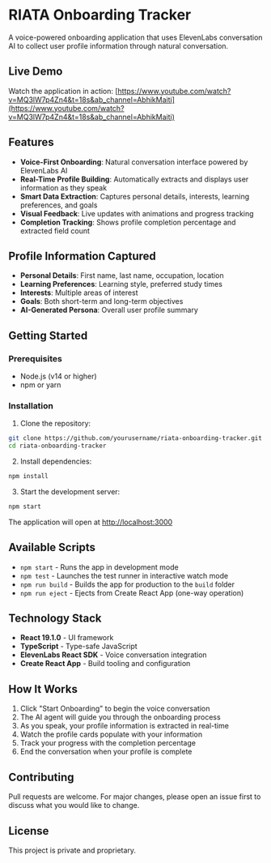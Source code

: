# RIATA Onboarding Tracker

A voice-powered onboarding application that uses ElevenLabs conversation AI to collect user profile information through natural conversation.

## Live Demo

Watch the application in action: [https://www.youtube.com/watch?v=MQ3lW7p4Zn4&t=18s&ab_channel=AbhikMaiti](https://www.youtube.com/watch?v=MQ3lW7p4Zn4&t=18s&ab_channel=AbhikMaiti)

## Features

- **Voice-First Onboarding**: Natural conversation interface powered by ElevenLabs AI
- **Real-Time Profile Building**: Automatically extracts and displays user information as they speak
- **Smart Data Extraction**: Captures personal details, interests, learning preferences, and goals
- **Visual Feedback**: Live updates with animations and progress tracking
- **Completion Tracking**: Shows profile completion percentage and extracted field count

## Profile Information Captured

- **Personal Details**: First name, last name, occupation, location
- **Learning Preferences**: Learning style, preferred study times
- **Interests**: Multiple areas of interest
- **Goals**: Both short-term and long-term objectives
- **AI-Generated Persona**: Overall user profile summary

## Getting Started

### Prerequisites

- Node.js (v14 or higher)
- npm or yarn

### Installation

1. Clone the repository:
```bash
git clone https://github.com/yourusername/riata-onboarding-tracker.git
cd riata-onboarding-tracker
```

2. Install dependencies:
```bash
npm install
```

3. Start the development server:
```bash
npm start
```

The application will open at [http://localhost:3000](http://localhost:3000)

## Available Scripts

- `npm start` - Runs the app in development mode
- `npm test` - Launches the test runner in interactive watch mode
- `npm run build` - Builds the app for production to the `build` folder
- `npm run eject` - Ejects from Create React App (one-way operation)

## Technology Stack

- **React 19.1.0** - UI framework
- **TypeScript** - Type-safe JavaScript
- **ElevenLabs React SDK** - Voice conversation integration
- **Create React App** - Build tooling and configuration

## How It Works

1. Click "Start Onboarding" to begin the voice conversation
2. The AI agent will guide you through the onboarding process
3. As you speak, your profile information is extracted in real-time
4. Watch the profile cards populate with your information
5. Track your progress with the completion percentage
6. End the conversation when your profile is complete

## Contributing

Pull requests are welcome. For major changes, please open an issue first to discuss what you would like to change.

## License

This project is private and proprietary.
